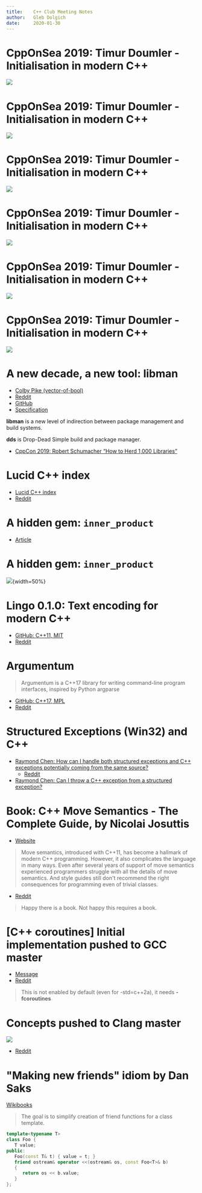 ```yaml
---
title:    C++ Club Meeting Notes
author:   Gleb Dolgich
date:     2020-01-30
---
```


# CppOnSea 2019: Timur Doumler - Initialisation in modern C++

![](img/doumler-modern-init-2019-1.jpg)

# CppOnSea 2019: Timur Doumler - Initialisation in modern C++

![](img/doumler-modern-init-2019-2.jpg)

# CppOnSea 2019: Timur Doumler - Initialisation in modern C++

![](img/doumler-modern-init-2019-3.jpg)

# CppOnSea 2019: Timur Doumler - Initialisation in modern C++

![](img/doumler-modern-init-2019-4.jpg)

# CppOnSea 2019: Timur Doumler - Initialisation in modern C++

![](img/doumler-modern-init-2019-5.jpg)

# CppOnSea 2019: Timur Doumler - Initialisation in modern C++

![](img/doumler-modern-init-2019-6.jpg)

# A new decade, a new tool: **libman**

* [Colby Pike (vector-of-bool)](https://vector-of-bool.github.io/2020/01/06/new-decade.html)
* [Reddit](https://www.reddit.com/r/cpp/comments/ekwb4y/a_new_decade_a_new_tool/)
* [GitHub](https://github.com/vector-of-bool/libman)
* [Specification](https://api.csswg.org/bikeshed/?force=1&url=https://raw.githubusercontent.com/vector-of-bool/libman/develop/data/spec.bs)

**libman** is a new level of indirection between package management and build systems.

**dds** is Drop-Dead Simple build and package manager.

* [CppCon 2019: Robert Schumacher “How to Herd 1,000 Libraries”](https://youtu.be/Lb3hlLlHTrs)

# Lucid C++ index

* [Lucid C++ index](https://lucidindex.com/cpp)
* [Reddit](https://www.reddit.com/r/cpp/comments/epikzx/i_built_a_site_to_search_c_libraries_based_on_the/)

# A hidden gem: `inner_product`

* [Article](https://marcoarena.wordpress.com/2017/11/14/a-hidden-gem-inner_product/)

# A hidden gem: `inner_product`

![](img/hoekstra-inner_product.png){width=50%}

# Lingo 0.1.0: Text encoding for modern C++

* [GitHub: C++11, MIT](https://github.com/rick-de-water/Lingo)
* [Reddit](https://www.reddit.com/r/cpp/comments/ekhkk6/lingo_010_text_encoding_for_modern_c/)

# Argumentum

> Argumentum is a C++17 library for writing command-line program interfaces, inspired by Python argparse

* [GitHub: C++17, MPL](https://github.com/mmahnic/argumentum)
* [Reddit](https://www.reddit.com/r/cpp/comments/ekgdfr/argumentum_is_a_c17_library_for_writing/)

# Structured Exceptions (Win32) and C++

* [Raymond Chen: How can I handle both structured exceptions and C++ exceptions potentially coming from the same source?](https://devblogs.microsoft.com/oldnewthing/20200116-00/?p=103333)
  * [Reddit](https://www.reddit.com/r/cpp/comments/epwpx3/how_can_i_handle_both_structured_exceptions_and_c/)
* [Raymond Chen: Can I throw a C++ exception from a structured exception?](https://devblogs.microsoft.com/oldnewthing/?p=96706)

# Book: C++ Move Semantics - The Complete Guide, by Nicolai Josuttis

* [Website](http://www.cppmove.com)

> Move semantics, introduced with C++11, has become a hallmark of modern C++ programming. However, it also complicates the language in many ways. Even after several years of support of move semantics experienced programmers struggle with all the details of move semantics. And style guides still don't recommend the right consequences for programming even of trivial classes.

* [Reddit](https://www.reddit.com/r/cpp/comments/ek32mq/c_move_semantics_the_complete_guide/)

> Happy there is a book. Not happy this requires a book.

# [C++ coroutines] Initial implementation pushed to GCC master

* [Message](https://gcc.gnu.org/ml/gcc-patches/2020-01/msg01096.html)
* [Reddit](https://www.reddit.com/r/cpp/comments/eqrv1n/gcc_c_coroutines_initial_implementation_pushed_to/)

> This is not enabled by default (even for -std=c++2a), it needs **-fcoroutines**

# Concepts pushed to Clang master

![](img/concepts-clang-master.jpg)

* [Reddit](https://www.reddit.com/r/cpp/comments/esamj3/concepts_merged_to_clang_trunk/)

# "Making new friends" idiom by Dan Saks

[Wikibooks](https://en.wikibooks.org/wiki/More_C%2B%2B_Idioms/Making_New_Friends)

> The goal is to simplify creation of friend functions for a class template.

```cpp
template<typename T>
class Foo {
   T value;
public:
   Foo(const T& t) { value = t; }
   friend ostream& operator <<(ostream& os, const Foo<T>& b)
   {
      return os << b.value;
   }
};
```
